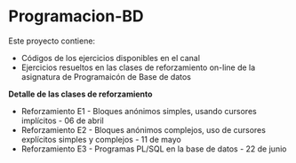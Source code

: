 # Programacion-BD

Este proyecto contiene:

+ Códigos de los ejercicios disponibles en el canal
+ Ejercicios resueltos en las clases de reforzamiento on-line de la asignatura de Programaicón de Base de datos

**Detalle de las clases de reforzamiento**

+ Reforzamiento E1 - Bloques anónimos simples, usando cursores implícitos - 06 de abril
+ Reforzamiento E2 - Bloques anónimos complejos, uso de cursores explícitos simples y complejos - 11 de mayo
+ Reforzamiento E3 - Programas PL/SQL en la base de datos - 22 de junio
